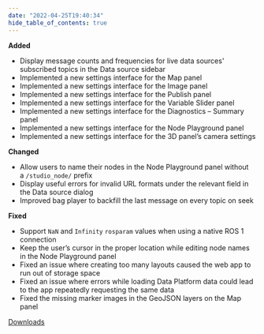 ```yaml
---
date: "2022-04-25T19:40:34"
hide_table_of_contents: true
---
```

**Added**
- Display message counts and frequencies for live data sources' subscribed topics in the Data source sidebar
- Implemented a new settings interface for the Map panel
- Implemented a new settings interface for the Image panel
- Implemented a new settings interface for the Publish panel
- Implemented a new settings interface for the Variable Slider panel
- Implemented a new settings interface for the Diagnostics – Summary panel
- Implemented a new settings interface for the Node Playground panel
- Implemented a new settings interface for the 3D panel’s camera settings

**Changed**
- Allow users to name their nodes in the Node Playground panel without a `/studio_node/` prefix
- Display useful errors for invalid URL formats under the relevant field in the Data source dialog
- Improved bag player to backfill the last message on every topic on seek 

**Fixed**
- Support `NaN` and `Infinity` `rosparam` values when using a native ROS 1 connection
- Keep the user’s cursor in the proper location while editing node names in the Node Playground panel
- Fixed an issue where creating too many layouts caused the web app to run out of storage space
- Fixed an issue where errors while loading Data Platform data could lead to the app repeatedly requesting the same data
- Fixed the missing marker images in the GeoJSON layers on the Map panel


[Downloads](https://github.com/foxglove/studio/releases/tag/v1.9.0)
